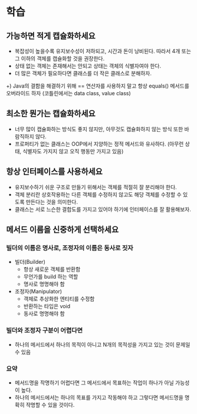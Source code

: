 # 학습

## 가능하면 적게 캡슐화하세요

* 복잡성이 높을수록 유지보수성이 저하되고, 시간과 돈이 낭비된다. 따라서 4개 또는 그 이하의 객체를 캡슐화할 것을 권장한다.
* 상태 없는 객체는 존재해서는 안되고 상태는 객체의 식별자여야 한다.
* 더 많은 객체가 필요하다면 클래스를 더 작은 클래스로 분해하자.

+) Java의 결함을 해결하기 위해 == 연산자를 사용하지 말고 항상 equals() 메서드를 오버라이드 하자 (코틀린에서는 data class, value class)

## 최소한 뭔가는 캡슐화하세요

* 너무 많이 캡슐화하는 방식도 좋지 않지만, 아무것도 캡슐화하지 않는 방식 또한 바람직하지 않다.
* 프로퍼티가 없는 클래스는 OOP에서 지양하는 정적 메서드와 유사하다. (아무런 상태, 식별자도 가지지 않고 오직 행동만 가지고 있음)

## 항상 인터페이스를 사용하세요

* 유지보수하기 쉬운 구조로 만들기 위해서는 객체를 적절히 잘 분리해야 한다.
* 객체 분리란 상호작용하는 다른 객체를 수정하지 않고도 해당 객체를 수정할 수 있도록 만든다는 것을 의미한다.
* 클래스는 서로 느슨한 결합도를 가지고 있어야 하기에 인터페이스를 잘 활용해보자.

## 메서드 이름을 신중하게 선택하세요

### 빌더의 이름은 명사로, 조정자의 이름은 동사로 짓자

* 빌더(Builder)
  * 항상 새로운 객체를 반환함
  * 무언가를 build 하는 역할
  * 명사로 명명해야 함
* 조정자(Manipulator)
  * 객체로 추상화한 엔티티를 수정함
  * 반환하는 타입은 void
  * 동사로 명명해야 함

### 빌더와 조정자 구분이 어렵다면

* 하나의 메서드에서 하나의 목적이 아니고 N개의 목적성을 가지고 있는 것이 문제일 수 있음 

### 요약

* 메서드명을 작명하기 어렵다면 그 메서드에서 목표하는 작업이 하나가 아닐 가능성이 높다.
* 하나의 메서드에서는 하나의 목표를 가지고 작동해야 하고 그렇다면 메서드명을 명확히 작명할 수 있을 것이다.
